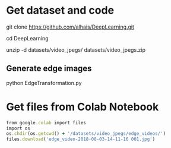 # Get dataset and code 

git clone https://github.com/alhais/DeepLearning.git

cd DeepLearning

unzip -d datasets/video_jpegs/ datasets/video_jpegs.zip

## Generate edge images
python EdgeTransformation.py

# Get files from Colab Notebook
```ruby
from google.colab import files
import os
os.chdir(os.getcwd() + '/datasets/video_jpegs/edge_videos/')
files.download('edge_video-2018-08-03-14-11-16 001.jpg')
```

